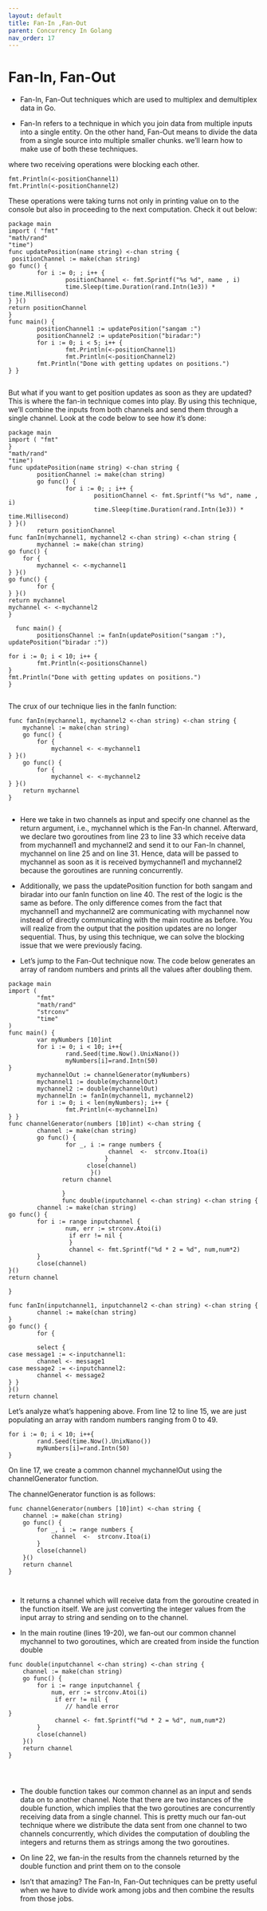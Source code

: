 ```yaml
---
layout: default
title: Fan-In ,Fan-Out
parent: Concurrency In Golang
nav_order: 17
---
```


# Fan-In, Fan-Out

- Fan-In, Fan-Out techniques which are used to multiplex and demultiplex data in Go.

- Fan-In refers to a technique in which you join data from multiple inputs into a single entity. On the other hand, Fan-Out means 
to divide the data from a single source into multiple smaller chunks. we’ll learn how to make use of both these techniques.


where two receiving operations were blocking each other.

```
fmt.Println(<-positionChannel1)
fmt.Println(<-positionChannel2)

```
These operations were taking turns not only in printing value on to the console but also in proceeding to the next computation.
Check it out below:

```
package main
import ( "fmt"
"math/rand"
"time")
func updatePosition(name string) <-chan string {
 positionChannel := make(chan string)
go func() {
        for i := 0; ; i++ {
                positionChannel <- fmt.Sprintf("%s %d", name , i)
                time.Sleep(time.Duration(rand.Intn(1e3)) * time.Millisecond)
} }()
return positionChannel
}
func main() {
        positionChannel1 := updatePosition("sangam :")
        positionChannel2 := updatePosition("biradar:")
        for i := 0; i < 5; i++ {
                fmt.Println(<-positionChannel1)
                fmt.Println(<-positionChannel2)
        fmt.Println("Done with getting updates on positions.")
} }


```

But what if you want to get position updates as soon as they are updated? This is where the 
fan-in technique comes into play. By using this technique, we’ll combine the inputs from both channels and send them through a single channel.
Look at the code below to see how it’s done:

```
package main
import ( "fmt"
}
"math/rand"
"time")
func updatePosition(name string) <-chan string {
        positionChannel := make(chan string)
        go func() {
                for i := 0; ; i++ {
                        positionChannel <- fmt.Sprintf("%s %d", name , i)
                        time.Sleep(time.Duration(rand.Intn(1e3)) * time.Millisecond)
} }()
        return positionChannel
func fanIn(mychannel1, mychannel2 <-chan string) <-chan string {
        mychannel := make(chan string)
go func() {
    for {
        mychannel <- <-mychannel1
} }()
go func() {
        for {
} }()
return mychannel
mychannel <- <-mychannel2
} 

  func main() {
        positionsChannel := fanIn(updatePosition("sangam :"), updatePosition("biradar :"))
        
for i := 0; i < 10; i++ {
        fmt.Println(<-positionsChannel)
}
fmt.Println("Done with getting updates on positions.")
}


```

The crux of our technique lies in the fanIn function:

```
func fanIn(mychannel1, mychannel2 <-chan string) <-chan string {
    mychannel := make(chan string)
    go func() {
        for {
            mychannel <- <-mychannel1
} }()
    go func() {
        for {
            mychannel <- <-mychannel2
} }()
    return mychannel
}


```

- Here we take in two channels as input and specify one channel as the return argument, i.e., mychannel which is the Fan-In channel. Afterward, we declare
two goroutines from line 23 to line 33 which receive data from mychannel1 and mychannel2 and send it to our Fan-In channel, mychannel on line 25 and on line 31.
Hence, data will be passed to mychannel as soon as it is received bymychannel1 and mychannel2 because the goroutines are running concurrently.

- Additionally, we pass the updatePosition function for both sangam and biradar into our fanIn function on line 40. The rest of the logic is the same as before. 
The only difference comes from the fact that mychannel1 and mychannel2 are communicating with mychannel now instead of directly communicating with the main routine 
as before. You will realize from the output that the position updates are no longer sequential. Thus, by using this technique, we can solve the blocking issue 
that we were previously facing.

- Let’s jump to the Fan-Out technique now. The code below generates an array of random numbers and prints all the values after doubling them.

```
package main
import (
        "fmt"
        "math/rand"
        "strconv"
        "time"
)
func main() {
        var myNumbers [10]int
        for i := 0; i < 10; i++{
                rand.Seed(time.Now().UnixNano())
                myNumbers[i]=rand.Intn(50)
}
        mychannelOut := channelGenerator(myNumbers)
        mychannel1 := double(mychannelOut)
        mychannel2 := double(mychannelOut)
        mychannelIn := fanIn(mychannel1, mychannel2)
        for i := 0; i < len(myNumbers); i++ {
                fmt.Println(<-mychannelIn)
} }
func channelGenerator(numbers [10]int) <-chan string {
        channel := make(chan string)
        go func() {
                for _, i := range numbers {
                            channel  <-  strconv.Itoa(i)
                           }
                      close(channel)
                       }()
               return channel
               
               }
               func double(inputchannel <-chan string) <-chan string {
        channel := make(chan string)
go func() {
        for i := range inputchannel {
                num, err := strconv.Atoi(i)
                 if err != nil {
                 }
                 channel <- fmt.Sprintf("%d * 2 = %d", num,num*2)
        }
        close(channel)
}()
return channel

}

func fanIn(inputchannel1, inputchannel2 <-chan string) <-chan string {
        channel := make(chan string)
}
go func() {
        for {
        
        select {
case message1 := <-inputchannel1:
        channel <- message1
case message2 := <-inputchannel2:
        channel <- message2
} }
}()
return channel

```

Let’s analyze what’s happening above. From line 12 to line 15, we are just populating an array with random numbers ranging from 0 to 49.


```
for i := 0; i < 10; i++{
        rand.Seed(time.Now().UnixNano())
        myNumbers[i]=rand.Intn(50)
}

```

On line 17, we create a common channel mychannelOut using the channelGenerator function.

The channelGenerator function is as follows:
```
func channelGenerator(numbers [10]int) <-chan string {
    channel := make(chan string)
    go func() {
        for _, i := range numbers {
            channel  <-  strconv.Itoa(i)
        }
        close(channel)
    }()
    return channel
}



```

- It returns a channel which will receive data from the goroutine created in the function itself. 
We are just converting the integer values from the input array to string and sending on to the channel.

-  In the main routine (lines 19-20), we fan-out our common channel mychannel to two goroutines, which are created
from inside the function double 

```
func double(inputchannel <-chan string) <-chan string {
    channel := make(chan string)
    go func() {
        for i := range inputchannel {
            num, err := strconv.Atoi(i)
             if err != nil {
                // handle error
}
             channel <- fmt.Sprintf("%d * 2 = %d", num,num*2)
        }
        close(channel)
    }()
    return channel
}




```
- The double function takes our common channel as an input and sends data on to another channel. Note that there are two instances of the double function, which
implies that the two goroutines are concurrently receiving data from a single channel. This is pretty much our fan-out technique where we distribute the data sent
from one channel to two channels concurrently, which divides the computation of doubling the integers and returns them as strings among the two goroutines.

- On line 22, we fan-in the results from the channels returned by the double function and print them on to the console

- Isn’t that amazing? The Fan-In, Fan-Out techniques can be pretty useful when we have to divide work among jobs and then combine the results from those jobs.


